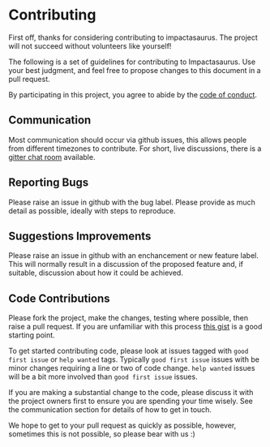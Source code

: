 # Contributing

First off, thanks for considering contributing to impactasaurus. The project will not succeed without volunteers like yourself!

The following is a set of guidelines for contributing to Impactasaurus. Use your best judgment, and feel free to propose changes to this document in a pull request.

By participating in this project, you agree to abide by the [code of conduct](https://github.com/impactasaurus/app/blob/master/CODE_OF_CONDUCT.md).

## Communication

Most communication should occur via github issues, this allows people from different timezones to contribute. For short, live discussions, there is a [gitter chat room](https://gitter.im/impactasaurus) available.

## Reporting Bugs

Please raise an issue in github with the bug label. Please provide as much detail as possible, ideally with steps to reproduce.

## Suggestions Improvements

Please raise an issue in github with an enchancement or new feature label. This will normally result in a discussion of the proposed feature and, if suitable, discussion about how it could be achieved. 

## Code Contributions

Please fork the project, make the changes, testing where possible, then raise a pull request. If you are unfamiliar with this process [this gist](https://gist.github.com/Chaser324/ce0505fbed06b947d962) is a good starting point.

To get started contributing code, please look at issues tagged with `good first issue` or `help wanted` tags. Typically `good first issue` issues with be minor changes requiring a line or two of code change. `help wanted` issues will be a bit more involved than `good first issue` issues.

If you are making a substantial change to the code, please discuss it with the project owners first to ensure you are spending your time wisely. See the communication section for details of how to get in touch.

We hope to get to your pull request as quickly as possible, however, sometimes this is not possible, so please bear with us :)
